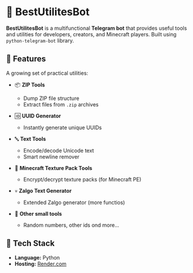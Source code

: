# 🤖 BestUtilitesBot

**BestUtilitesBot** is a multifunctional **Telegram bot** that provides useful tools and utilities for developers, creators, and Minecraft players. Built using `python-telegram-bot` library.

## 🚀 Features

A growing set of practical utilities:

- 📦 **ZIP Tools**
  - Dump ZIP file structure
  - Extract files from `.zip` archives

- 🆔 **UUID Generator**
  - Instantly generate unique UUIDs

- 🔤 **Text Tools**
  - Encode/decode Unicode text
  - Smart newline remover

- 🔐 **Minecraft Texture Pack Tools**
  - Encrypt/decrypt texture packs (for Minecraft PE)

- 💀 **Zalgo Text Generator**
  - Extended Zalgo generator (more functios)

- 🔧 **Other small tools**
  - Random numbers, other ids ond more...

## 🧠 Tech Stack

- **Language:** Python
- **Hosting:** [Render.com](https://render.com)


